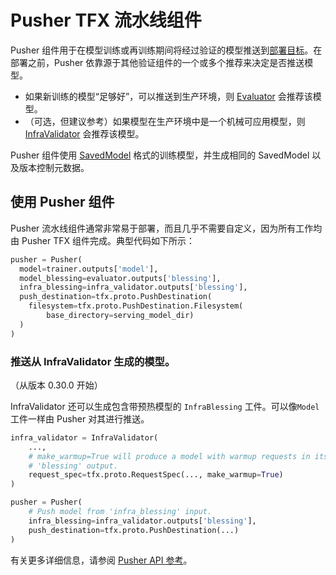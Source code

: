 # Pusher TFX 流水线组件

Pusher 组件用于在模型训练或再训练期间将经过验证的模型推送到[部署目标](index.md#deployment_targets)。在部署之前，Pusher 依靠源于其他验证组件的一个或多个推荐来决定是否推送模型。

- 如果新训练的模型“足够好”，可以推送到生产环境，则 [Evaluator](evaluator) 会推荐该模型。
- （可选，但建议参考）如果模型在生产环境中是一个机械可应用模型，则 [InfraValidator](infra_validator) 会推荐该模型。

Pusher 组件使用 [SavedModel](/guide/saved_model) 格式的训练模型，并生成相同的 SavedModel 以及版本控制元数据。

## 使用 Pusher 组件

Pusher 流水线组件通常非常易于部署，而且几乎不需要自定义，因为所有工作均由 Pusher TFX 组件完成。典型代码如下所示：

```python
pusher = Pusher(
  model=trainer.outputs['model'],
  model_blessing=evaluator.outputs['blessing'],
  infra_blessing=infra_validator.outputs['blessing'],
  push_destination=tfx.proto.PushDestination(
    filesystem=tfx.proto.PushDestination.Filesystem(
        base_directory=serving_model_dir)
  )
)
```

### 推送从 InfraValidator 生成的模型。

（从版本 0.30.0 开始）

InfraValidator 还可以生成包含<a>带预热模型</a>的 <code>InfraBlessing</code> 工件。可以像`Model` 工件一样由 Pusher 对其进行推送。

```python
infra_validator = InfraValidator(
    ...,
    # make_warmup=True will produce a model with warmup requests in its
    # 'blessing' output.
    request_spec=tfx.proto.RequestSpec(..., make_warmup=True)
)

pusher = Pusher(
    # Push model from 'infra_blessing' input.
    infra_blessing=infra_validator.outputs['blessing'],
    push_destination=tfx.proto.PushDestination(...)
)
```

有关更多详细信息，请参阅 [Pusher API 参考](https://www.tensorflow.org/tfx/api_docs/python/tfx/v1/components/Pusher)。
